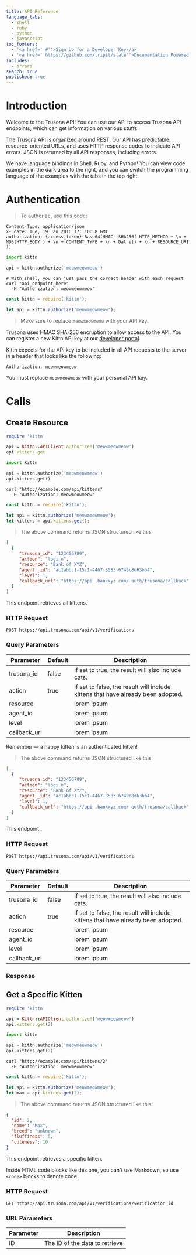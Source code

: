 ```yaml
---
title: API Reference
language_tabs:
  - shell
  - ruby
  - python
  - javascript
toc_footers:
  - '<a href=''#''>Sign Up for a Developer Key</a>'
  - '<a href=''https://github.com/tripit/slate''>Documentation Powered by Slate</a>'
includes:
  - errors
search: true
published: true
---
```


# Introduction

Welcome to the Trusona API! You can use our API to access Trusona API endpoints, which can get information on various stuffs.

The Trusona API is organized around REST. Our API has predictable, resource-oriented URLs, and uses HTTP response codes to indicate API errors. JSON is returned by all API responses, including errors.

We have language bindings in Shell, Ruby, and Python! You can view code examples in the dark area to the right, and you can switch the programming language of the examples with the tabs in the top right.

# Authentication

> To authorize, use this code:

```shell
Content-Type: application/json
x- date: Tue, 19 Jan 2016 17: 10:58 GMT
authorization: {access_token}:Base64(HMAC- SHA256( HTTP_METHOD + \n + MD5(HTTP_BODY ) + \n + CONTENT_TYPE + \n + Dat e() + \n + RESOURCE_URI ))
```

```python
import kittn

api = kittn.authorize('meowmeowmeow')
```

```shell
# With shell, you can just pass the correct header with each request
curl "api_endpoint_here"
  -H "Authorization: meowmeowmeow"
```

```javascript
const kittn = require('kittn');

let api = kittn.authorize('meowmeowmeow');
```

> Make sure to replace `meowmeowmeow` with your API key.

Trusona uses HMAC SHA-256 encruption to allow access to the API. You can register a new Kittn API key at our [developer portal](http://example.com/developers).

Kittn expects for the API key to be included in all API requests to the server in a header that looks like the following:

`Authorization: meowmeowmeow`

<aside class="notice">
You must replace <code>meowmeowmeow</code> with your personal API key.
</aside>

# Calls

## Create Resource

```ruby
require 'kittn'

api = Kittn::APIClient.authorize!('meowmeowmeow')
api.kittens.get
```

```python
import kittn

api = kittn.authorize('meowmeowmeow')
api.kittens.get()
```

```shell
curl "http://example.com/api/kittens"
  -H "Authorization: meowmeowmeow"
```

```javascript
const kittn = require('kittn');

let api = kittn.authorize('meowmeowmeow');
let kittens = api.kittens.get();
```

> The above command returns JSON structured like this:

```json
[
  {
     "trusona_id": "123456789",
     "action": "logi n",
     "resource": "Bank of XYZ",
     "agent _id": "ac1abbc1-15c1-4467-8583-6749c8d63bb4",
     "level": 1,
     "callback_url": "https://api .bankxyz.com/ auth/trusona/callback"
  }
]
```

This endpoint retrieves all kittens.

### HTTP Request

`POST https://api.trusona.com/api/v1/verifications`

### Query Parameters

Parameter | Default | Description
--------- | ------- | -----------
trusona_id | false | If set to true, the result will also include cats.
action | true | If set to false, the result will include kittens that have already been adopted.
resource | | lorem ipsum
agent_id | | lorem ipsum
level | | lorem ipsum
callback_url | | lorem ipsum

<aside class="success">
Remember — a happy kitten is an authenticated kitten!
</aside>

> The above command returns JSON structured like this:

```json
[
  {
     "trusona_id": "123456789",
     "action": "logi n",
     "resource": "Bank of XYZ",
     "agent _id": "ac1abbc1-15c1-4467-8583-6749c8d63bb4",
     "level": 1,
     "callback_url": "https://api .bankxyz.com/ auth/trusona/callback"
  }
]
```

This endpoint <does this>.

### HTTP Request

`POST https://api.trusona.com/api/v1/verifications`

### Query Parameters

Parameter | Default | Description
--------- | ------- | -----------
trusona_id | false | If set to true, the result will also include cats.
action | true | If set to false, the result will include kittens that have already been adopted.
resource | | lorem ipsum
agent_id | | lorem ipsum
level | | lorem ipsum
callback_url | | lorem ipsum

### Response





## Get a Specific Kitten

```ruby
require 'kittn'

api = Kittn::APIClient.authorize!('meowmeowmeow')
api.kittens.get(2)
```

```python
import kittn

api = kittn.authorize('meowmeowmeow')
api.kittens.get(2)
```

```shell
curl "http://example.com/api/kittens/2"
  -H "Authorization: meowmeowmeow"
```

```javascript
const kittn = require('kittn');

let api = kittn.authorize('meowmeowmeow');
let max = api.kittens.get(2);
```

> The above command returns JSON structured like this:

```json
{
  "id": 2,
  "name": "Max",
  "breed": "unknown",
  "fluffiness": 5,
  "cuteness": 10
}
```

This endpoint retrieves a specific kitten.

<aside class="warning">Inside HTML code blocks like this one, you can't use Markdown, so use <code>&lt;code&gt;</code> blocks to denote code.</aside>

### HTTP Request

`GET https://api.trusona.com/api/v1/verifications/verification_id`

### URL Parameters

Parameter | Description
--------- | -----------
ID | The ID of the data to retrieve
